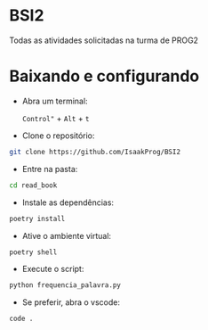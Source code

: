# BSI2
Todas as atividades solicitadas na turma de PROG2

# Baixando e configurando

- Abra um terminal:

    `Control"` + `Alt` + `t`

- Clone o repositório:

```bash
git clone https://github.com/IsaakProg/BSI2
```

- Entre na pasta:
  
```bash
cd read_book
```

- Instale as dependências:

```bash
poetry install
```

- Ative o ambiente virtual:

```bash
poetry shell
```

- Execute o script:

```bash
python frequencia_palavra.py
```

- Se preferir, abra o vscode:

```bash
code .
```
